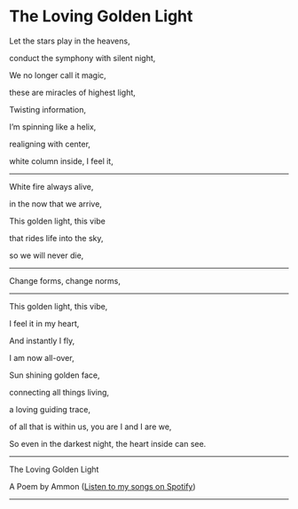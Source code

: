 # The Loving Golden Light


Let the stars play in the heavens, 

conduct the symphony with silent night, 

We no longer call it magic, 

these are miracles of highest light, 

Twisting information, 

I’m spinning like a helix,

realigning with center, 

white column inside, I feel it,

___

White fire always alive, 

in the now that we arrive,

This golden light, this vibe 

that rides life into the sky, 

so we will never die,
___

Change forms, change norms,
___

This golden light, this vibe, 

I feel it in my heart, 

And instantly I fly,

I am now all-over, 

Sun shining golden face, 

connecting all things living, 

a loving guiding trace, 

of all that is within us, you are I and I are we, 

So even in the darkest night, the heart inside can see.

___

The Loving Golden Light

A Poem by Ammon ([Listen to my songs on Spotify](https://open.spotify.com/artist/4seBsQrvamB7bbQ2UIftxU))
___



<!--stackedit_data:
eyJoaXN0b3J5IjpbMTg4NTM1Njk2MV19
-->